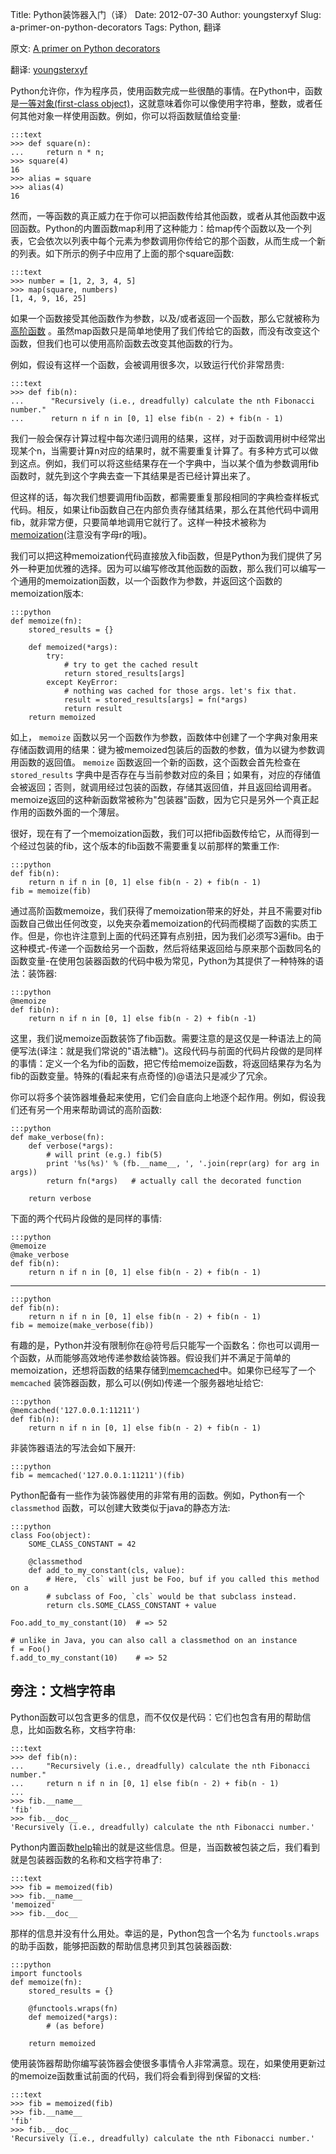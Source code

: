 Title: Python装饰器入门（译）
Date: 2012-07-30
Author: youngsterxyf
Slug: a-primer-on-python-decorators
Tags: Python, 翻译

原文: [A primer on Python decorators](http://www.thumbtack.com/engineering/a-primer-on-python-decorators/)

翻译: [youngsterxyf](http://xiayf.blogspot.com/)

Python允许你，作为程序员，使用函数完成一些很酷的事情。在Python中，函数是[一等对象(first-class object)](http://en.wikipedia.org/wiki/First-class_function)，这就意味着你可以像使用字符串，整数，或者任何其他对象一样使用函数。例如，你可以将函数赋值给变量:

    :::text
    >>> def square(n):
    ...     return n * n;
    >>> square(4)
    16
    >>> alias = square
    >>> alias(4)
    16

然而，一等函数的真正威力在于你可以把函数传给其他函数，或者从其他函数中返回函数。Python的内置函数map利用了这种能力：给map传个函数以及一个列表，它会依次以列表中每个元素为参数调用你传给它的那个函数，从而生成一个新的列表。如下所示的例子中应用了上面的那个square函数:

    :::text
    >>> number = [1, 2, 3, 4, 5]
    >>> map(square, numbers)
    [1, 4, 9, 16, 25]

如果一个函数接受其他函数作为参数，以及/或者返回一个函数，那么它就被称为[高阶函数](http://en.wikipedia.org/wiki/Higher-order_function) 。虽然map函数只是简单地使用了我们传给它的函数，而没有改变这个函数，但我们也可以使用高阶函数去改变其他函数的行为。

例如，假设有这样一个函数，会被调用很多次，以致运行代价非常昂贵:

    :::text
    >>> def fib(n):
    ...      "Recursively (i.e., dreadfully) calculate the nth Fibonacci number."
    ...      return n if n in [0, 1] else fib(n - 2) + fib(n - 1)

我们一般会保存计算过程中每次递归调用的结果，这样，对于函数调用树中经常出现某个n，当需要计算n对应的结果时，就不需要重复计算了。有多种方式可以做到这点。例如，我们可以将这些结果存在一个字典中，当以某个值为参数调用fib函数时，就先到这个字典去查一下其结果是否已经计算出来了。

但这样的话，每次我们想要调用fib函数，都需要重复那段相同的字典检查样板式代码。相反，如果让fib函数自己在内部负责存储其结果，那么在其他代码中调用fib，就非常方便，只要简单地调用它就行了。这样一种技术被称为[memoization](http://en.wikipedia.org/wiki/Memoization)(注意没有字母r的哦)。

我们可以把这种memoization代码直接放入fib函数，但是Python为我们提供了另外一种更加优雅的选择。因为可以编写修改其他函数的函数，那么我们可以编写一个通用的memoization函数，以一个函数作为参数，并返回这个函数的memoization版本:

    :::python
    def memoize(fn):
        stored_results = {}

        def memoized(*args):
            try:
                # try to get the cached result
                return stored_results[args]
            except KeyError:
                # nothing was cached for those args. let's fix that.
                result = stored_results[args] = fn(*args)
                return result
        return memoized

如上， `memoize` 函数以另一个函数作为参数，函数体中创建了一个字典对象用来存储函数调用的结果：键为被memoized包装后的函数的参数，值为以键为参数调用函数的返回值。 `memoize` 函数返回一个新的函数，这个函数会首先检查在 `stored_results` 字典中是否存在与当前参数对应的条目；如果有，对应的存储值会被返回；否则，就调用经过包装的函数，存储其返回值，并且返回给调用者。memoize返回的这种新函数常被称为"包装器"函数，因为它只是另外一个真正起作用的函数外面的一个薄层。

很好，现在有了一个memoization函数，我们可以把fib函数传给它，从而得到一个经过包装的fib，这个版本的fib函数不需要重复以前那样的繁重工作:

    :::python
    def fib(n):
        return n if n in [0, 1] else fib(n - 2) + fib(n - 1)
    fib = memoize(fib)

通过高阶函数memoize，我们获得了memoization带来的好处，并且不需要对fib函数自己做出任何改变，以免夹杂着memoization的代码而模糊了函数的实质工作。但是，你也许注意到上面的代码还算有点别扭，因为我们必须写3遍fib。由于这种模式-传递一个函数给另一个函数，然后将结果返回给与原来那个函数同名的函数变量-在使用包装器函数的代码中极为常见，Python为其提供了一种特殊的语法：装饰器:

    :::python
    @memoize
    def fib(n):
        return n if n in [0, 1] else fib(n - 2) + fib(n -1)

这里，我们说memoize函数装饰了fib函数。需要注意的是这仅是一种语法上的简便写法(译注：就是我们常说的"语法糖")。这段代码与前面的代码片段做的是同样的事情：定义一个名为fib的函数，把它传给memoize函数，将返回结果存为名为fib的函数变量。特殊的(看起来有点奇怪的)@语法只是减少了冗余。

你可以将多个装饰器堆叠起来使用，它们会自底向上地逐个起作用。例如，假设我们还有另一个用来帮助调试的高阶函数:

    :::python
    def make_verbose(fn):
        def verbose(*args):
            # will print (e.g.) fib(5)
            print '%s(%s)' % (fb.__name__, ', '.join(repr(arg) for arg in args))
            return fn(*args)   # actually call the decorated function

        return verbose

下面的两个代码片段做的是同样的事情:

    :::python
    @memoize
    @make_verbose
    def fib(n):
        return n if n in [0, 1] else fib(n - 2) + fib(n - 1)

---

    :::python
    def fib(n):
        return n if n in [0, 1] else fib(n - 2) + fib(n - 1)
    fib = memoize(make_verbose(fib))

有趣的是，Python并没有限制你在@符号后只能写一个函数名：你也可以调用一个函数，从而能够高效地传递参数给装饰器。假设我们并不满足于简单的memoization，还想将函数的结果存储到[memcached](http://memcached.org/)中。如果你已经写了一个 `memcached` 装饰器函数，那么可以(例如)传递一个服务器地址给它:

    :::python
    @memcached('127.0.0.1:11211')
    def fib(n):
        return n if n in [0, 1] else fib(n - 2) + fib(n - 1)

非装饰器语法的写法会如下展开:

    :::python
    fib = memcached('127.0.0.1:11211')(fib)

Python配备有一些作为装饰器使用的非常有用的函数。例如，Python有一个 `classmethod` 函数，可以创建大致类似于java的静态方法:

    :::python
    class Foo(object):
        SOME_CLASS_CONSTANT = 42

        @classmethod
        def add_to_my_constant(cls, value):
            # Here, `cls` will just be Foo, buf if you called this method on a
            # subclass of Foo, `cls` would be that subclass instead.
            return cls.SOME_CLASS_CONSTANT + value

    Foo.add_to_my_constant(10)  # => 52

    # unlike in Java, you can also call a classmethod on an instance
    f = Foo()
    f.add_to_my_constant(10)    # => 52

## 旁注：文档字符串

Python函数可以包含更多的信息，而不仅仅是代码：它们也包含有用的帮助信息，比如函数名称，文档字符串:

    :::text
    >>> def fib(n):
    ...     "Recursively (i.e., dreadfully) calculate the nth Fibonacci number."
    ...     return n if n in [0, 1] else fib(n - 2) + fib(n - 1)
    ...
    >>> fib.__name__
    'fib'
    >>> fib.__doc__
    'Recursively (i.e., dreadfully) calculate the nth Fibonacci number.'

Python内置函数[help](http://docs.python.org/library/functions.html#help)输出的就是这些信息。但是，当函数被包装之后，我们看到就是包装器函数的名称和文档字符串了:

    :::text
    >>> fib = memoized(fib)
    >>> fib.__name__
    'memoized'
    >>> fib.__doc__

那样的信息并没有什么用处。幸运的是，Python包含一个名为 `functools.wraps` 的助手函数，能够把函数的帮助信息拷贝到其包装器函数:

    :::python
    import functools
    def memoize(fn):
        stored_results = {}
        
        @functools.wraps(fn)
        def memoized(*args):
            # (as before)

        return memoized

使用装饰器帮助你编写装饰器会使很多事情令人非常满意。现在，如果使用更新过的memoize函数重试前面的代码，我们将会看到得到保留的文档:

    :::text
    >>> fib = memoized(fib)
    >>> fib.__name__
    'fib'
    >>> fib.__doc__
    'Recursively (i.e., dreadfully) calculate the nth Fibonacci number.'
